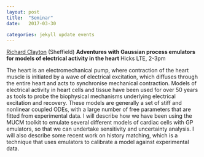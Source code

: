 ```yaml
---
layout: post
title:  "Seminar"
date:   2017-03-30

categories: jekyll update events
---
```


[Richard Clayton](http://staffwww.dcs.shef.ac.uk/people/R.Clayton/) (Sheffield)
**Adventures with Gaussian process emulators for models of electrical activity in the heart**
Hicks LTE, 2-3pm


The heart is an electromechanical pump, where contraction of the heart muscle is initiated by a wave of electrical excitation, which diffuses through the entire heart and acts to synchronise mechanical contraction. Models of electrical activity in heart cells and tissue have been used for over 50 years as tools to probe the biophysical mechanisms underlying electrical excitation and recovery. These models are generally a set of stiff and nonlinear coupled ODEs, with a large number of free parameters that are fitted from experimental data. I will describe how we have been using the MUCM toolkit to emulate several different models of cardiac cells with GP emulators, so that we can undertake sensitivity and uncertainty analysis. I will also describe some recent work on history matching, which is a technique that uses emulators to calibrate a model against experimental data.